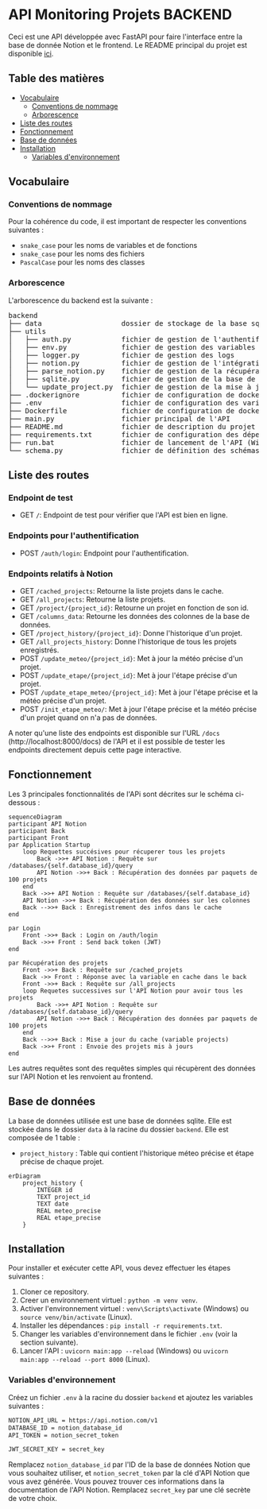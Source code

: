 # API Monitoring Projets BACKEND

Ceci est une API développée avec FastAPI pour faire l'interface entre la base de donnée Notion et le frontend.
Le README principal du projet est disponible [ici](../README.md).

## Table des matières

-   [Vocabulaire](#vocabulaire)
    -   [Conventions de nommage](#conventions-de-nommage)
    -   [Arborescence](#arborescence)
-   [Liste des routes](#liste-des-routes)
-   [Fonctionnement](#fonctionnement)
-   [Base de données](#base-de-données)
-   [Installation](#installation)
    -   [Variables d'environnement](#variables-denvironnement)

## Vocabulaire

### Conventions de nommage

Pour la cohérence du code, il est important de respecter les conventions suivantes :

-   `snake_case` pour les noms de variables et de fonctions
-   `snake_case` pour les noms des fichiers
-   `PascalCase` pour les noms des classes

### Arborescence

L'arborescence du backend est la suivante :

<pre>
backend
├── data                   dossier de stockage de la base sqlite
├── utils
│   ├── auth.py            fichier de gestion de l'authentification
│   ├── env.py             fichier de gestion des variables d'environnement
│   ├── logger.py          fichier de gestion des logs
│   ├── notion.py          fichier de gestion de l'intégration avec Notion
│   ├── parse_notion.py    fichier de gestion de la récupération des données de Notion
│   ├── sqlite.py          fichier de gestion de la base de données sqlite
│   └── update_project.py  fichier de gestion de la mise à jour des projets
├── .dockerignore          fichier de configuration de docker
├── .env                   fichier de configuration des variables d'environnement (non présent sur le repo)
├── Dockerfile             fichier de configuration de docker
├── main.py                fichier principal de l'API
├── README.md              fichier de description du projet
├── requirements.txt       fichier de configuration des dépendances
├── run.bat                fichier de lancement de l'API (Windows)
└── schema.py              fichier de définition des schémas de données
</pre>

## Liste des routes

### Endpoint de test

-   GET `/`: Endpoint de test pour vérifier que l'API est bien en ligne.

### Endpoints pour l'authentification

-   POST `/auth/login`: Endpoint pour l'authentification.

### Endpoints relatifs à Notion

-   GET `/cached_projects`: Retourne la liste projets dans le cache.
-   GET `/all_projects`: Retourne la liste projets.
-   GET `/project/{project_id}`: Retourne un projet en fonction de son id.
-   GET `/columns_data`: Retourne les données des colonnes de la base de données.
-   GET `/project_history/{project_id}`: Donne l'historique d'un projet.
-   GET `/all_projects_history`: Donne l'historique de tous les projets enregistrés.
-   POST `/update_meteo/{project_id}`: Met à jour la météo précise d'un projet.
-   POST `/update_etape/{project_id}`: Met à jour l'étape précise d'un projet.
-   POST `/update_etape_meteo/{project_id}`: Met à jour l'étape précise et la météo précise d'un projet.
-   POST `/init_etape_meteo/`: Met à jour l'étape précise et la météo précise d'un projet quand on n'a pas de données.

A noter qu'une liste des endpoints est disponible sur l'URL `/docs` (http://localhost:8000/docs) de l'API et il est possible de tester les endpoints directement depuis cette page interactive.

## Fonctionnement

Les 3 principales fonctionnalités de l'APi sont décrites sur le schéma ci-dessous :

```mermaid
sequenceDiagram
participant API Notion
participant Back
participant Front
par Application Startup
    loop Requettes succésives pour récuperer tous les projets
        Back ->>+ API Notion : Requête sur /databases/{self.database_id}/query
        API Notion ->>+ Back : Récupération des données par paquets de 100 projets
    end
    Back ->>+ API Notion : Requête sur /databases/{self.database_id}
    API Notion ->>+ Back : Récupération des données sur les colonnes
    Back -->>+ Back : Enregistrement des infos dans le cache
end

par Login
    Front ->>+ Back : Login on /auth/login
    Back ->>+ Front : Send back token (JWT)
end

par Récupération des projets
    Front ->>+ Back : Requête sur /cached_projets
    Back ->> Front : Réponse avec la variable en cache dans le back
    Front ->>+ Back : Requête sur /all_projects
    loop Requetes successives sur l'API Notion pour avoir tous les projets
        Back ->>+ API Notion : Requête sur /databases/{self.database_id}/query
        API Notion ->>+ Back : Récupération des données par paquets de 100 projets
    end
    Back -->>+ Back : Mise a jour du cache (variable projects)
    Back ->>+ Front : Envoie des projets mis à jours
end
```

Les autres requêtes sont des requêtes simples qui récupèrent des données sur l'API Notion et les renvoient au frontend.

## Base de données

La base de données utilisée est une base de données sqlite. Elle est stockée dans le dossier `data` à la racine du dossier `backend`. Elle est composée de 1 table :

-   `project_history` : Table qui contient l'historique méteo précise et étape précise de chaque projet.

```mermaid
erDiagram
    project_history {
        INTEGER id
        TEXT project_id
        TEXT date
        REAL meteo_precise
        REAL etape_precise
    }
```

## Installation

Pour installer et exécuter cette API, vous devez effectuer les étapes suivantes :

1. Cloner ce repository.
2. Creer un environnement virtuel : `python -m venv venv`.
3. Activer l'environnement virtuel : `venv\Scripts\activate` (Windows) ou `source venv/bin/activate` (Linux).
4. Installer les dépendances : `pip install -r requirements.txt`.
5. Changer les variables d'environnement dans le fichier `.env` (voir la section suivante).
6. Lancer l'API : `uvicorn main:app --reload` (Windows) ou `uvicorn main:app --reload --port 8000` (Linux).

### Variables d'environnement

Créez un fichier `.env` à la racine du dossier `backend` et ajoutez les variables suivantes :

```bash
NOTION_API_URL = https://api.notion.com/v1
DATABASE_ID = notion_database_id
API_TOKEN = notion_secret_token

JWT_SECRET_KEY = secret_key
```

Remplacez `notion_database_id` par l'ID de la base de données Notion que vous souhaitez utiliser, et `notion_secret_token` par la clé d'API Notion que vous avez générée. Vous pouvez trouver ces informations dans la documentation de l'API Notion. Remplacez `secret_key` par une clé secrète de votre choix.

